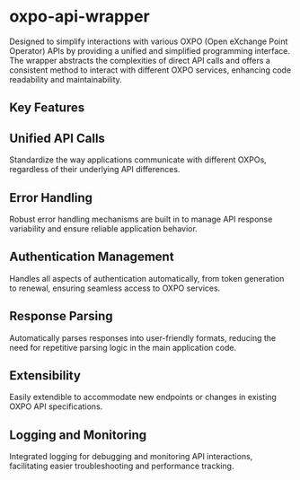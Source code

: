 # oxpo-api-wrapper

Designed to simplify interactions with various OXPO (Open eXchange Point Operator) APIs by providing a unified and simplified programming interface. The wrapper abstracts the complexities of direct API calls and offers a consistent method to interact with different OXPO services, enhancing code readability and maintainability.

## Key Features

## Unified API Calls
Standardize the way applications communicate with different OXPOs, regardless of their underlying API differences.

## Error Handling
Robust error handling mechanisms are built in to manage API response variability and ensure reliable application behavior.

## Authentication Management
Handles all aspects of authentication automatically, from token generation to renewal, ensuring seamless access to OXPO services.

## Response Parsing
Automatically parses responses into user-friendly formats, reducing the need for repetitive parsing logic in the main application code.

## Extensibility
Easily extendible to accommodate new endpoints or changes in existing OXPO API specifications.

## Logging and Monitoring
Integrated logging for debugging and monitoring API interactions, facilitating easier troubleshooting and performance tracking.
